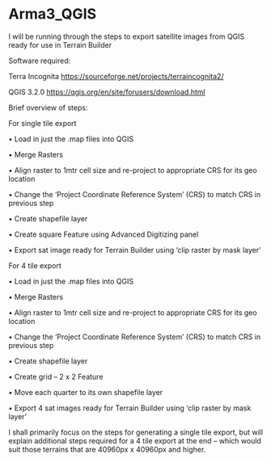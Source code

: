 # Arma3_QGIS

I will be running through the steps to export satellite images from QGIS ready for use in Terrain Builder

Software required:

Terra Incognita   https://sourceforge.net/projects/terraincognita2/

QGIS 3.2.0   https://qgis.org/en/site/forusers/download.html

Brief overview of steps:

For single tile export 

•	Load in just the .map files into QGIS

•	Merge Rasters

•	Align raster to 1mtr cell size and re-project to appropriate CRS for its geo location

•	Change the ‘Project Coordinate Reference System’ (CRS) to match CRS in previous step

•	Create shapefile layer

•	Create square Feature using Advanced Digitizing panel

•	Export sat image ready for Terrain Builder using ‘clip raster by mask layer’



For 4 tile export 

•	Load in just the .map files into QGIS 

•	Merge Rasters

•	Align raster to 1mtr cell size and re-project to appropriate CRS for its geo location

•	Change the ‘Project Coordinate Reference System’ (CRS) to match CRS in previous step

•	Create shapefile layer

•	Create grid – 2 x 2 Feature 

•	Move each quarter to its own shapefile layer

•	Export 4 sat images ready for Terrain Builder using ‘clip raster by mask layer’




I shall primarily focus on the steps for generating a single tile export, but will explain additional steps required for a 4 tile export at the end – which would suit those terrains that are 40960px x 40960px and higher.
